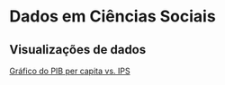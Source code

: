 # Dados em Ciências Sociais

## Visualizações de dados

[Gráfico do PIB per capita vs. IPS](../cienciasoc/grafico.html)
